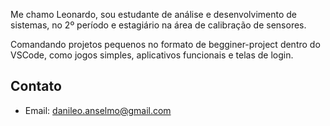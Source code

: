 Me chamo Leonardo, sou estudante de análise e desenvolvimento de sistemas, no 2º período e estagiário na área de calibração de sensores.

Comandando projetos pequenos no formato de begginer-project dentro do VSCode, como jogos simples, aplicativos funcionais e telas de login.


## Contato
- Email: danileo.anselmo@gmail.com
